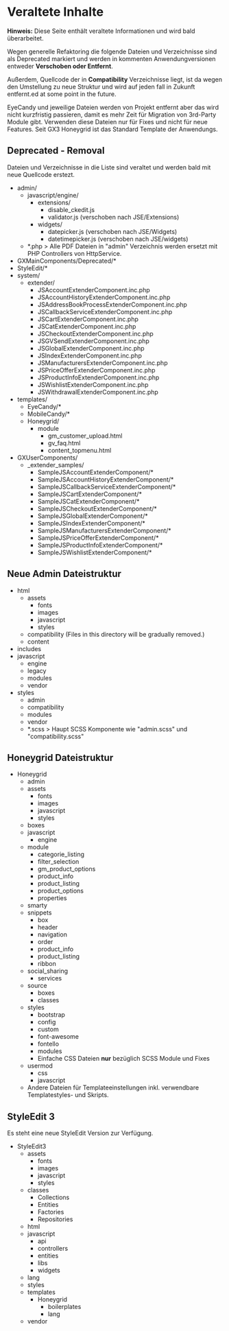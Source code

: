 # Veraltete Inhalte

**Hinweis:** Diese Seite enthält veraltete Informationen und wird bald überarbeitet.


Wegen generelle Refaktoring die folgende Dateien und Verzeichnisse sind als Deprecated markiert und werden 
in kommenten Anwendungversionen entweder **Verschoben oder Entfernt**.

Außerdem, Quellcode der in **Compatibility** Verzeichnisse liegt, ist da wegen den Umstellung zu neue 
Struktur und wird auf jeden fall in Zukunft entfernt.ed at some point in the future. 

EyeCandy und jeweilige Dateien werden von Projekt entfernt aber das wird nicht kurzfristig passieren, 
damit es mehr Zeit für Migration von 3rd-Party Module gibt. Verwenden diese Dateien nur für Fixes und 
nicht für neue Features. Seit GX3 Honeygrid ist das Standard Template der Anwendungs.


## <a name="Deprecated - Removal "></a>Deprecated - Removal 

Dateien und Verzeichnisse in die Liste sind veraltet und werden bald mit neue Quellcode erstezt. 

- admin/
  - javascript/engine/
    - extensions/
      - disable_ckedit.js
      - validator.js (verschoben nach JSE/Extensions)
    - widgets/
      - datepicker.js (verschoben nach JSE/Widgets)
      - datetimepicker.js (verschoben nach JSE/widgets)
  - *.php > Alle PDF Dateien in "admin" Verzeichnis werden ersetzt mit PHP Controllers von HttpService.
- GXMainComponents/Deprecated/*
- StyleEdit/*
- system/
  - extender/
    - JSAccountExtenderComponent.inc.php
    - JSAccountHistoryExtenderComponent.inc.php
    - JSAddressBookProcessExtenderComponent.inc.php
    - JSCallbackServiceExtenderComponent.inc.php
    - JSCartExtenderComponent.inc.php
    - JSCatExtenderComponent.inc.php
    - JSCheckoutExtenderComponent.inc.php
    - JSGVSendExtenderComponent.inc.php
    - JSGlobalExtenderComponent.inc.php
    - JSIndexExtenderComponent.inc.php
    - JSManufacturersExtenderComponent.inc.php
    - JSPriceOfferExtenderComponent.inc.php
    - JSProductInfoExtenderComponent.inc.php
    - JSWishlistExtenderComponent.inc.php
    - JSWithdrawalExtenderComponent.inc.php
- templates/
  - EyeCandy/*
  - MobileCandy/*
  - Honeygrid/
    - module
      - gm_customer_upload.html
      - gv_faq.html
      - content_topmenu.html
- GXUserComponents/
  - _extender_samples/
    - SampleJSAccountExtenderComponent/*
    - SampleJSAccountHistoryExtenderComponent/*
    - SampleJSCallbackServiceExtenderComponent/*
    - SampleJSCartExtenderComponent/*
    - SampleJSCatExtenderComponent/*
    - SampleJSCheckoutExtenderComponent/*
    - SampleJSGlobalExtenderComponent/*
    - SampleJSIndexExtenderComponent/*
    - SampleJSManufacturersExtenderComponent/*
    - SampleJSPriceOfferExtenderComponent/*
    - SampleJSProductInfoExtenderComponent/*
    - SampleJSWishlistExtenderComponent/*


## <a name="Neue Admin Dateistruktur"></a>Neue Admin Dateistruktur

- html
  - assets
    - fonts
    - images
    - javascript
    - styles
  - compatibility (Files in this directory will be gradually removed.)
  - content
- includes
- javascript
  - engine
  - legacy
  - modules
  - vendor
- styles
  - admin
  - compatibility
  - modules
  - vendor
  - *.scss > Haupt SCSS Komponente wie "admin.scss" und "compatibility.scss"


## <a name="Honeygrid Dateistruktur"></a>Honeygrid Dateistruktur

- Honeygrid
  - admin
  - assets
    - fonts
    - images
    - javascript
    - styles
  - boxes
  - javascript
    - engine
  - module
    - categorie_listing
    - filter_selection
    - gm_product_options
    - product_info
    - product_listing
    - product_options
    - properties
  - smarty
  - snippets
    - box
    - header
    - navigation
    - order
    - product_info
    - product_listing
    - ribbon
  - social_sharing
    - services
  - source
    - boxes
    - classes
  - styles
    - bootstrap
    - config
    - custom
    - font-awesome
    - fontello
    - modules
    - Einfache CSS Dateien **nur** bezüglich SCSS Module und Fixes
  - usermod
    - css
    - javascript
  - Andere Dateien für Templateeinstellungen inkl. verwendbare Templatestyles- und Skripts.


## <a name="StyleEdit 3"></a>StyleEdit 3

Es steht eine neue StyleEdit Version zur Verfügung.  

- StyleEdit3
  - assets
    - fonts
    - images
    - javascript
    - styles
  - classes
    - Collections
    - Entities
    - Factories
    - Repositories
  - html
  - javascript
    - api
    - controllers
    - entities
    - libs
    - widgets
  - lang
  - styles
  - templates
    - Honeygrid
      - boilerplates
      - lang
  - vendor